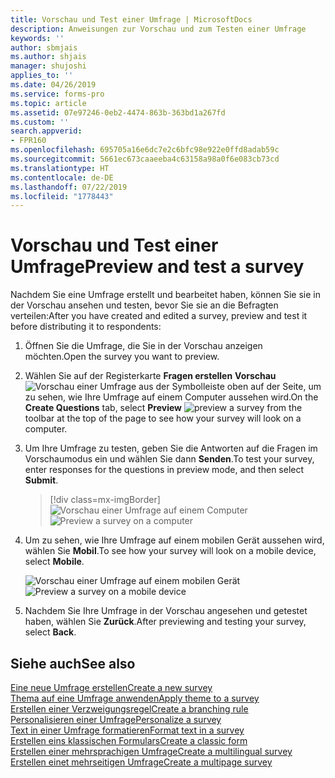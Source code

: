 ```yaml
---
title: Vorschau und Test einer Umfrage | MicrosoftDocs
description: Anweisungen zur Vorschau und zum Testen einer Umfrage
keywords: ''
author: sbmjais
ms.author: shjais
manager: shujoshi
applies_to: ''
ms.date: 04/26/2019
ms.service: forms-pro
ms.topic: article
ms.assetid: 07e97246-0eb2-4474-863b-363bd1a267fd
ms.custom: ''
search.appverid:
- FPR160
ms.openlocfilehash: 695705a16e6dc7e2c6bfc98e922e0ffd8adab59c
ms.sourcegitcommit: 5661ec673caaeeba4c63158a98a0f6e083cb73cd
ms.translationtype: HT
ms.contentlocale: de-DE
ms.lasthandoff: 07/22/2019
ms.locfileid: "1778443"
---
```

# <a name="preview-and-test-a-survey"></a><span data-ttu-id="dc224-103">Vorschau und Test einer Umfrage</span><span class="sxs-lookup"><span data-stu-id="dc224-103">Preview and test a survey</span></span>



<span data-ttu-id="dc224-104">Nachdem Sie eine Umfrage erstellt und bearbeitet haben, können Sie sie in der Vorschau ansehen und testen, bevor Sie sie an die Befragten verteilen:</span><span class="sxs-lookup"><span data-stu-id="dc224-104">After you have created and edited a survey, preview and test it before distributing it to respondents:</span></span>

1.  <span data-ttu-id="dc224-105">Öffnen Sie die Umfrage, die Sie in der Vorschau anzeigen möchten.</span><span class="sxs-lookup"><span data-stu-id="dc224-105">Open the survey you want to preview.</span></span>

2.  <span data-ttu-id="dc224-106">Wählen Sie auf der Registerkarte **Fragen erstellen** **Vorschau** ![Vorschau einer Umfrage](media/preview-survey.png "Vorschau einer Umfrage") aus der Symbolleiste oben auf der Seite, um zu sehen, wie Ihre Umfrage auf einem Computer aussehen wird.</span><span class="sxs-lookup"><span data-stu-id="dc224-106">On the **Create Questions** tab, select **Preview** ![preview a survey](media/preview-survey.png "Preview a survey") from the toolbar at the top of the page to see how your survey will look on a computer.</span></span>

3.  <span data-ttu-id="dc224-107">Um Ihre Umfrage zu testen, geben Sie die Antworten auf die Fragen im Vorschaumodus ein und wählen Sie dann **Senden**.</span><span class="sxs-lookup"><span data-stu-id="dc224-107">To test your survey, enter responses for the questions in preview mode, and then select **Submit**.</span></span>

    > [!div class=mx-imgBorder]
    > <span data-ttu-id="dc224-108">![Vorschau einer Umfrage auf einem Computer](media/preview-survey-computer.png "Vorschau einer Umfrage auf einem Computer")</span><span class="sxs-lookup"><span data-stu-id="dc224-108">![Preview a survey on a computer](media/preview-survey-computer.png "Preview a survey on a computer")</span></span>

4.  <span data-ttu-id="dc224-109">Um zu sehen, wie Ihre Umfrage auf einem mobilen Gerät aussehen wird, wählen Sie **Mobil**.</span><span class="sxs-lookup"><span data-stu-id="dc224-109">To see how your survey will look on a mobile device, select **Mobile**.</span></span>

    <span data-ttu-id="dc224-110">![Vorschau einer Umfrage auf einem mobilen Gerät](media/preview-survey-mobile.png "Vorschau einer Umfrage auf einem mobilen Gerät")</span><span class="sxs-lookup"><span data-stu-id="dc224-110">![Preview a survey on a mobile device](media/preview-survey-mobile.png "Preview a survey on a mobile device")</span></span>

5.  <span data-ttu-id="dc224-111">Nachdem Sie Ihre Umfrage in der Vorschau angesehen und getestet haben, wählen Sie **Zurück**.</span><span class="sxs-lookup"><span data-stu-id="dc224-111">After previewing and testing your survey, select **Back**.</span></span>

## <a name="see-also"></a><span data-ttu-id="dc224-112">Siehe auch</span><span class="sxs-lookup"><span data-stu-id="dc224-112">See also</span></span>

[<span data-ttu-id="dc224-113">Eine neue Umfrage erstellen</span><span class="sxs-lookup"><span data-stu-id="dc224-113">Create a new survey</span></span>](create-new-survey.md)<br>
[<span data-ttu-id="dc224-114">Thema auf eine Umfrage anwenden</span><span class="sxs-lookup"><span data-stu-id="dc224-114">Apply theme to a survey</span></span>](apply-theme.md)<br>
[<span data-ttu-id="dc224-115">Erstellen einer Verzweigungsregel</span><span class="sxs-lookup"><span data-stu-id="dc224-115">Create a branching rule</span></span>](create-branching-rule.md)<br>
[<span data-ttu-id="dc224-116">Personalisieren einer Umfrage</span><span class="sxs-lookup"><span data-stu-id="dc224-116">Personalize a survey</span></span>](personalize-survey.md)<br>
[<span data-ttu-id="dc224-117">Text in einer Umfrage formatieren</span><span class="sxs-lookup"><span data-stu-id="dc224-117">Format text in a survey</span></span>](survey-text-format.md)<br>
[<span data-ttu-id="dc224-118">Erstellen eins klassischen Formulars</span><span class="sxs-lookup"><span data-stu-id="dc224-118">Create a classic form</span></span>](create-classic-form.md)<br>
[<span data-ttu-id="dc224-119">Erstellen einer mehrsprachigen Umfrage</span><span class="sxs-lookup"><span data-stu-id="dc224-119">Create a multilingual survey</span></span>](create-multilingual-survey.md)<br>
[<span data-ttu-id="dc224-120">Erstellen einet mehrseitigen Umfrage</span><span class="sxs-lookup"><span data-stu-id="dc224-120">Create a multipage survey</span></span>](create-multipage-survey.md)
